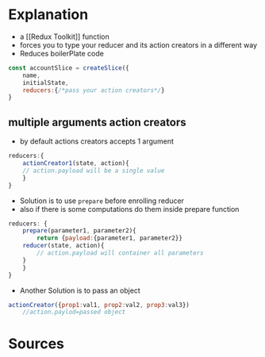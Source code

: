 # Explanation

- a [[Redux Toolkit]] function
- forces you to type your reducer and its action creators in a different way
- Reduces boilerPlate code

```js
const accountSlice = createSlice({
	name,
	initialState,
	reducers:{/*pass your action creators*/}
}
```

## multiple arguments action creators

- by default actions creators accepts 1 argument

```js
reducers:{
	actionCreator1(state, action){
	// action.payload will be a single value
	}
}
```

- Solution is to use `prepare` before enrolling reducer
- also if there is some computations do them inside prepare function

```js
reducers: {
	prepare(parameter1, parameter2){
		return {payload:{parameter1, parameter2}}
	reducer(state, action){
		// action.payload will container all parameters
	}
	}
}
```

- Another Solution is to pass an object

```js
actionCreator({prop1:val1, prop2:val2, prop3:val3})
	//action.paylod=passed object
```

# Sources

